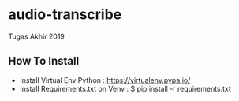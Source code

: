 # audio-transcribe
Tugas Akhir 2019

## How To Install

- Install Virtual Env Python : https://virtualenv.pypa.io/
- Install Requirements.txt on Venv : $ pip install -r requirements.txt
